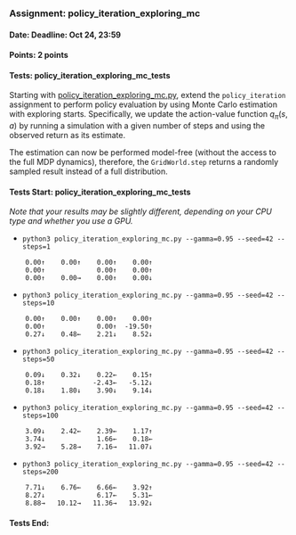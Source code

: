 ### Assignment: policy_iteration_exploring_mc
#### Date: Deadline: Oct 24, 23:59
#### Points: 2 points
#### Tests: policy_iteration_exploring_mc_tests

Starting with [policy_iteration_exploring_mc.py](https://github.com/ufal/npfl122/tree/past-2122/labs/02/policy_iteration_exploring_mc.py),
extend the `policy_iteration` assignment to perform policy evaluation
by using Monte Carlo estimation with exploring starts. Specifically,
we update the action-value function $q_\pi(s, a)$ by running a
simulation with a given number of steps and using the observed return
as its estimate.

The estimation can now be performed model-free (without the access to the full
MDP dynamics), therefore, the `GridWorld.step` returns a randomly sampled
result instead of a full distribution.

#### Tests Start: policy_iteration_exploring_mc_tests
_Note that your results may be slightly different, depending on your CPU type and whether you use a GPU._
- `python3 policy_iteration_exploring_mc.py --gamma=0.95 --seed=42 --steps=1`
```
    0.00↑    0.00↑    0.00↑    0.00↑
    0.00↑             0.00↑    0.00↑
    0.00↑    0.00→    0.00↑    0.00↓
```
- `python3 policy_iteration_exploring_mc.py --gamma=0.95 --seed=42 --steps=10`
```
    0.00↑    0.00↑    0.00↑    0.00↑
    0.00↑             0.00↑  -19.50↑
    0.27↓    0.48←    2.21↓    8.52↓
```
- `python3 policy_iteration_exploring_mc.py --gamma=0.95 --seed=42 --steps=50`
```
    0.09↓    0.32↓    0.22←    0.15↑
    0.18↑            -2.43←   -5.12↓
    0.18↓    1.80↓    3.90↓    9.14↓
```
- `python3 policy_iteration_exploring_mc.py --gamma=0.95 --seed=42 --steps=100`
```
    3.09↓    2.42←    2.39←    1.17↑
    3.74↓             1.66←    0.18←
    3.92→    5.28→    7.16→   11.07↓
```
- `python3 policy_iteration_exploring_mc.py --gamma=0.95 --seed=42 --steps=200`
```
    7.71↓    6.76←    6.66←    3.92↑
    8.27↓             6.17←    5.31←
    8.88→   10.12→   11.36→   13.92↓
```
#### Tests End:
